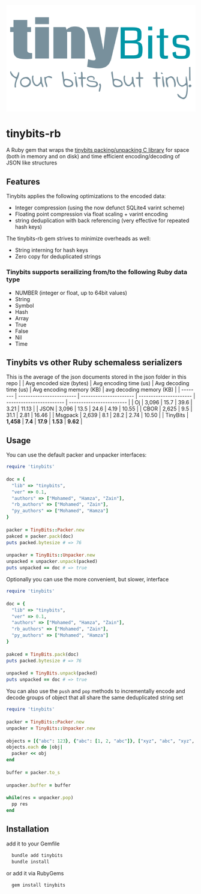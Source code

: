 <img src="https://github.com/oldmoe/tinybits/blob/main/TinyBitsLogo.svg"/>

# tinybits-rb

A Ruby gem that wraps the [tinybits packing/unpacking C library](https://github.com/oldmoe/tinybits) for space (both in memory and on disk) and time efficient encoding/decoding of JSON like structures

## Features
Tinybits applies the following optimizations to the encoded data:

- Integer compression (using the now defunct SQLite4 varint scheme)
- Floating point compression via float scaling + varint encoding
- string deduplication with back referencing (very effective for repeated hash keys)

The tinybits-rb gem strives to minimize overheads as well:

- String interning for hash keys
- Zero copy for deduplicated strings

### Tinybits supports serailizing from/to the following Ruby data type
- NUMBER (integer or float, up to 64bit values)
- String
- Symbol
- Hash
- Array
- True
- False
- Nil
- Time

## Tinybits vs other Ruby schemaless serializers
This is the average of the json documents stored in the json folder in this repo
|          | Avg encoded size (bytes) | Avg encoding time (us) | Avg decoding time (us) | Avg encoding memory (KB) | avg decoding memory (KB) |
| -------- | ------------------------ | ---------------------- | ---------------------- | ------------------------ | ------------------------ |
| Oj       | 3,096                    | 15.7                   | 39.6                   | 3.21                     | 11.13                    |
| JSON     | 3,096                    | 13.5                   | 24.6                   | 4.19                     | 10.55                    |
| CBOR     | 2,625                    | 9.5                    | 31.1                   | 2.81                     | 16.46                    |
| Msgpack  | 2,639                    | 8.1                    | 28.2                   | 2.74                     | 10.50                    |
| TinyBits | **1,458**                | **7.4**                | **17.9**               | **1.53**                 | **9.62**                 |


## Usage

You can use the default packer and unpacker interfaces:
```ruby
require 'tinybits'

doc = {
  "lib" => "tinybits",
  "ver" => 0.1,
  "authors" => ["Mohamed", "Hamza", "Zain"],
  "rb_authors" => ["Mohamed", "Zain"],
  "py_authors" => ["Mohamed", "Hamza"]
}

packer = TinyBits::Packer.new
pakced = packer.pack(doc)
puts packed.bytesize # => 76

unpacker = TinyBits::Unpacker.new
unpacked = unpacker.unpack(packed)
puts unpacked == doc # => true
```
Optionally you can use the more convenient, but slower, interface
```ruby
require 'tinybits'

doc = {
  "lib" => "tinybits",
  "ver" => 0.1,
  "authors" => ["Mohamed", "Hamza", "Zain"],
  "rb_authors" => ["Mohamed", "Zain"],
  "py_authors" => ["Mohamed", "Hamza"]
}

pakced = TinyBits.pack(doc)
puts packed.bytesize # => 76

unpacked = TinyBits.unpack(packed)
puts unpacked == doc # => true
```
You can also use the `push` and `pop` methods to incrementally encode and decode groups of object that all share the same deduplicated string set
```ruby
require 'tinybits'

packer = TinyBits::Packer.new
unpacker = TinyBits::Unpacker.new

objects = [{"abc": 123}, {"abc": [1, 2, "abc"]}, ["xyz", "abc", "xyz", 7.6] ]
objects.each do |obj|
  packer << obj
end

buffer = packer.to_s

unpacker.buffer = buffer

while(res = unpacker.pop)
  pp res
end
```

## Installation

add it to your Gemfile

```bash
  bundle add tinybits
  bundle install
```

or add it via RubyGems

```bash
  gem install tinybits
```

